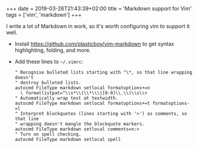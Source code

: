 +++
date = 2019-03-26T21:43:39+02:00
title = 'Markdown support for Vim'
tags = ['vim', 'markdown']
+++

I write a lot of Markdown in work, so it's worth configuring vim to support it
well.

*   Install https://github.com/plasticboy/vim-markdown to get syntax
    highlighting, folding, and more.
*   Add these lines to `~/.vimrc`:

    ```vim
    " Recognise bulleted lists starting with ^\*, so that line wrapping doesn't
    " destroy bulleted lists.
    autocmd FileType markdown setlocal formatoptions+=n
      \ formatlistpat=^\\s*\\(\\*\\\|[0-9]\\.\\)\\s\\+
    " Automatically wrap text at textwidth.
    autocmd FileType markdown setlocal formatoptions+=t formatoptions-=l
    " Interpret blockquotes (lines starting with '>') as comments, so that line
    " wrapping doesn't mangle the blockquote markers.
    autocmd FileType markdown setlocal comments=n:>
    " Turn on spell checking.
    autocmd FileType markdown setlocal spell
    ```
